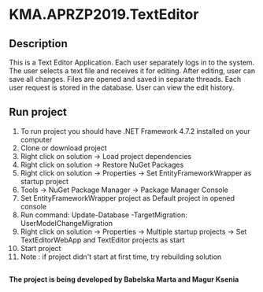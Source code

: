 # KMA.APRZP2019.TextEditor

## Description

This is a Text Editor Application. 
Each user separately logs in to the system. The user selects a text file and receives it for editing. After editing, user can save all
changes. Files are opened and saved in separate threads. Each user request is stored in the database. User can view the edit history.

## Run project

1. To run project you should have .NET Framework 4.7.2 installed on your computer
2. Clone or download project
3. Right click on solution -> Load project dependencies
4. Right click on solution -> Restore NuGet Packages
5. Right click on solution -> Properties -> Set EntityFrameworkWrapper as startup project
6. Tools -> NuGet Package Manager -> Package Manager Console
7. Set EntityFrameworkWrapper project as Default project in opened console
8. Run command: Update-Database -TargetMigration: UserModelChangeMigration
9. Right click on solution -> Properties -> Multiple startup projects -> Set TextEditorWebApp and TextEditor projects as start
10. Start project
11. Note : if project didn't start at first time, try rebuilding solution


##

<b> The project is being developed by Babelska Marta and Magur Ksenia </b>
